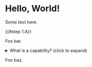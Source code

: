 <!--
    Copyright 2024, Colias Group, LLC

    SPDX-License-Identifier: CC-BY-SA-4.0
-->

# Hello, World!

Some text here.

{{#step 1.A}}

Foo bar.

<div class="step-hint">
    <details>
        <summary>
            What is a capability? (click to expand)
        </summary>
        <p>
            fksdajfdsafdsaf jkfl sdajlkf sda
            fksdajfdsafdsaf jkfl sdajlkf sda
            fksdajfdsafdsaf jkfl sdajlkf sda
            fksdajfdsafdsaf jkfl sdajlkf sda
            fksdajfdsafdsaf jkfl sdajlkf sda
            fksdajfdsafdsaf jkfl sdajlkf sda
            fksdajfdsafdsaf jkfl sdajlkf sda
            fksdajfdsafdsaf jkfl sdajlkf sda
            fksdajfdsafdsaf jkfl sdajlkf sda
        </p>
        <!---->{{#fragment_with_gh_link "rust,ignore" @1.A (workspaces/root-task/)hello/src/main.rs:12:19}}<!---->
        <p>
            fksdajfdsafdsaf jkfl sdajlkf sda
            fksdajfdsafdsaf jkfl sdajlkf sda
            fksdajfdsafdsaf jkfl sdajlkf sda
            fksdajfdsafdsaf jkfl sdajlkf sda
            fksdajfdsafdsaf jkfl sdajlkf sda
            fksdajfdsafdsaf jkfl sdajlkf sda
            fksdajfdsafdsaf jkfl sdajlkf sda
            fksdajfdsafdsaf jkfl sdajlkf sda
            fksdajfdsafdsaf jkfl sdajlkf sda
        </p>
    </details>
</div>

<!-- {{#step 1.B}} -->

Foo baz.
